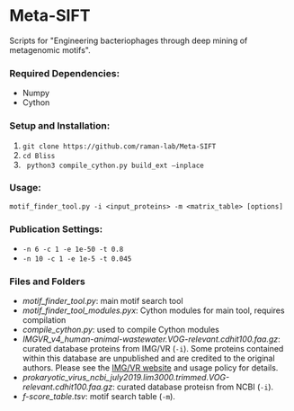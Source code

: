 # Meta-SIFT

Scripts for "Engineering bacteriophages through deep mining of metagenomic motifs".  

### Required Dependencies:  
* Numpy  
* Cython  

### Setup and Installation:  
1. `git clone https://github.com/raman-lab/Meta-SIFT`  
2. `cd Bliss`  
3. ` python3 compile_cython.py build_ext –inplace`  

### Usage:  
`motif_finder_tool.py -i <input_proteins> -m <matrix_table> [options]`  

### Publication Settings:  
* `-n 6 -c 1 -e 1e-50 -t 0.8`  
* `-n 10 -c 1 -e 1e-5 -t 0.045`  

### Files and Folders
* *motif_finder_tool.py*: main motif search tool
* *motif_finder_tool_modules.pyx*: Cython modules for main tool, requires compilation
* *compile_cython.py*: used to compile Cython modules
* *IMGVR_v4_human-animal-wastewater.VOG-relevant.cdhit100.faa.gz*: curated database proteins from IMG/VR (`-i`). Some proteins contained within this database are unpublished and are credited to the original authors. Please see the [IMG/VR website](https://genome.jgi.doe.gov/portal/IMG_VR/IMG_VR.home.html) and usage policy for details. 
* *prokaryotic_virus_ncbi_july2019.lim3000.trimmed.VOG-relevant.cdhit100.faa.gz*: curated database proteisn from NCBI (`-i`). 
* *f-score_table.tsv*: motif search table (`-m`). 

